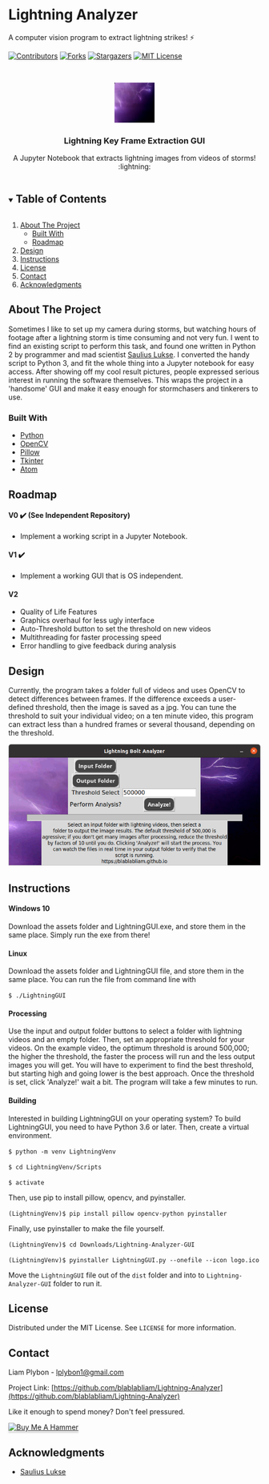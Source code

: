 # Lightning Analyzer
 A computer vision program to extract lightning strikes! ⚡


<!-- PROJECT SHIELDS -->
<!--
*** I'm using markdown "reference style" links for readability.
*** Reference links are enclosed in brackets [ ] instead of parentheses ( ).
*** See the bottom of this document for the declaration of the reference variables
*** for contributors-url, forks-url, etc. This is an optional, concise syntax you may use.
*** https://www.markdownguide.org/basic-syntax/#reference-style-links
-->
[![Contributors][contributors-shield]][contributors-url]
[![Forks][forks-shield]][forks-url]
[![Stargazers][stars-shield]][stars-url]
[![MIT License][license-shield]][license-url]



<!-- PROJECT LOGO -->
<br />
<p align="center">
  <a href="https://github.com/blablabliam/Lightning-Analyzer-GUI">
    <img src="images/lightning5.jpg" alt="Lightning Strikes!" width="80" height="80">
  </a>

  <h3 align="center">Lightning Key Frame Extraction GUI</h3>

  <p align="center">
    A Jupyter Notebook that extracts lightning images from videos of storms! :lightning:
  </p>
</p>

<!-- TABLE OF CONTENTS -->
<details open="open">
  <summary><h2 style="display: inline-block">Table of Contents</h2></summary>
  <ol>
    <li>
      <a href="#about-the-project">About The Project</a>
      <ul>
        <li><a href="#built-with">Built With</a></li>
        <li><a href='#roadmap'>Roadmap</a></li>
      </ul>
    </li>
    <li><a href="#design">Design</a></li>
    <li><a href="#instructions">Instructions</a></li>
    <li><a href="#license">License</a></li>
    <li><a href="#contact">Contact</a></li>
    <li><a href="#acknowledgments">Acknowledgments</a></li>
  </ol>
</details>

<!-- ABOUT THE PROJECT -->
## About The Project

Sometimes I like to set up my camera during storms, but watching hours of footage after a lightning storm is time consuming and not very fun. I went to find an existing script to perform this task, and found one written in Python 2 by programmer and mad scientist [Saulius Lukse](https://lukse.lt/uzrasai/2015-05-lightning-strikes-and-python/). I converted the handy script to Python 3, and fit the whole thing into a Jupyter notebook for easy access. After showing off my
cool result pictures, people expressed serious interest in running the software
themselves. This wraps the project in a 'handsome' GUI and make it easy enough
for stormchasers and tinkerers to use.

### Built With

* [Python](https://www.python.org/)
* [OpenCV](https://opencv.org/)
* [Pillow](https://pillow.readthedocs.io/en/stable/)
* [Tkinter](https://docs.python.org/3/library/tkinter.html)
* [Atom](https://atom.io/)

<!--Project Roadmap -->
## Roadmap
#### V0 ✔️ (See Independent Repository)
* Implement a working script in a Jupyter Notebook.

#### V1 ✔️
* Implement a working GUI that is OS independent.

#### V2
* Quality of Life Features
 * Graphics overhaul for less ugly interface
 * Auto-Threshold button to set the threshold on new videos
 * Multithreading for faster processing speed
 * Error handling to give feedback during analysis



<!-- DESIGN DESCRIPTION -->
## Design

Currently, the program takes a folder full of videos and uses OpenCV to detect differences between frames. If the difference exceeds a user-defined threshold, then the image is saved as a jpg. You can tune the threshold to suit your individual video; on a ten minute video, this program can extract less than a hundred frames or several thousand, depending on the threshold.

<a href="images/LightningAnalyzerGUI.png">
  <img src="images/LightningAnalyzerGUI.png" alt="GUI design">
</a>

<!-- USING THE SOFTWARE -->
## Instructions

#### Windows 10

Download the assets folder and LightningGUI.exe, and store them in the same place. Simply run the exe from there!

#### Linux

Download the assets folder and LightningGUI file, and store them in the same place. You can run the file from command line with

`$ ./LightningGUI`

#### Processing

Use the input and output folder buttons to select a folder with lightning videos and an empty folder. Then, set an appropriate threshold for your videos. On the example video, the optimum threshold is around 500,000; the higher the threshold, the faster the process will run and the less output images you will get. You will have to experiment to find the best threshold, but starting high and going lower is the best approach. Once the threshold is set, click 'Analyze!' wait a bit. The program will take a few minutes to run.

#### Building

Interested in building LightningGUI on your operating system? To build LightningGUI, you need to have Python 3.6 or later. Then, create a virtual environment.

`$ python -m venv LightningVenv`

`$ cd LightningVenv/Scripts`

`$ activate`

Then, use pip to install pillow, opencv, and pyinstaller.

`(LightningVenv)$ pip install pillow opencv-python pyinstaller`

Finally, use pyinstaller to make the file yourself.

`(LightningVenv)$ cd Downloads/Lightning-Analyzer-GUI `

`(LightningVenv)$ pyinstaller LightningGUI.py --onefile --icon logo.ico`

Move the `LightningGUI` file out of the `dist` folder and into to `Lightning-Analyzer-GUI` folder to run it.


<!-- LICENSE -->
## License

Distributed under the MIT License. See `LICENSE` for more information.


<!-- CONTACT -->
## Contact

Liam Plybon - lplybon1@gmail.com

Project Link: [https://github.com/blablabliam/Lightning-Analyzer](https://github.com/blablabliam/Lightning-Analyzer)

Like it enough to spend money? Don't feel pressured.

<a href="https://www.buymeacoffee.com/Blablabliam" target="_blank"><img src="https://www.buymeacoffee.com/assets/img/custom_images/orange_img.png" alt="Buy Me A Hammer" style="height: 41px !important;width: 174px !important;box-shadow: 0px 3px 2px 0px rgba(190, 190, 190, 0.5) !important;-webkit-box-shadow: 0px 3px 2px 0px rgba(190, 190, 190, 0.5) !important;" ></a>


<!-- ACKNOWLEDGEMENTS -->
## Acknowledgments

* [Saulius Lukse](https://lukse.lt/uzrasai/2015-05-lightning-strikes-and-python/)


<!-- MARKDOWN LINKS & IMAGES -->
<!-- https://www.markdownguide.org/basic-syntax/#reference-style-links -->
[contributors-shield]: https://img.shields.io/github/contributors/blablabliam/Lightning-Analyzer.svg?style=for-the-badge
[contributors-url]: https://github.com/blablabliam/Lightning-Analyzer/graphs/contributors
[forks-shield]: https://img.shields.io/github/forks/blablabliam/Lightning-Analyzer.svg?style=for-the-badge
[forks-url]: https://github.com/blablabliam/Lightning-Analyzer/network/members
[stars-shield]: https://img.shields.io/github/stars/blablabliam/Lightning-Analyzer.svg?style=for-the-badge
[stars-url]: https://github.com/blablabliam/Lightning-Analyzer/stargazers
[issues-shield]: https://img.shields.io/github/issues/blablabliam/Lightning-Analyzer.svg?style=for-the-badge
[issues-url]: https://github.com/blablabliam/Lightning-Analyzer/issues
[license-shield]: https://img.shields.io/github/license/blablabliam/Lightning-Analyzer.svg?style=for-the-badge
[license-url]: https://github.com/blablabliam/Lightning-Analyzer/blob/master/LICENSE.txt
